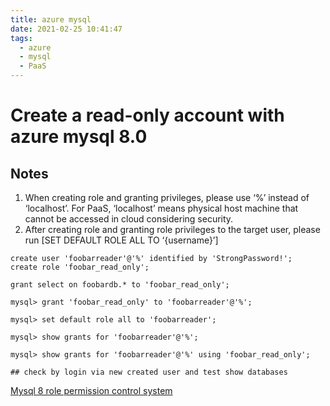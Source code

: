 ```yaml
---
title: azure mysql
date: 2021-02-25 10:41:47
tags: 
  - azure
  - mysql
  - PaaS
---
```

# Create a read-only account with azure mysql 8.0
## Notes
1. When creating role and granting privileges, please use ‘%’ instead of ‘localhost’. For PaaS, ‘localhost’ means physical host machine that cannot be accessed in cloud considering security.
2. After creating role and granting role privileges to the target user, please run [SET DEFAULT ROLE ALL TO ‘{username}’]

```
create user 'foobarreader'@'%' identified by 'StrongPassword!';
create role 'foobar_read_only';

grant select on foobardb.* to 'foobar_read_only';

mysql> grant 'foobar_read_only' to 'foobarreader'@'%';

mysql> set default role all to 'foobarreader';

mysql> show grants for 'foobarreader'@'%';

mysql> show grants for 'foobarreader'@'%' using 'foobar_read_only';

## check by login via new created user and test show databases
```

[Mysql 8 role permission control system](https://dev.mysql.com/doc/refman/8.0/en/set-default-role.html "role permission control")

